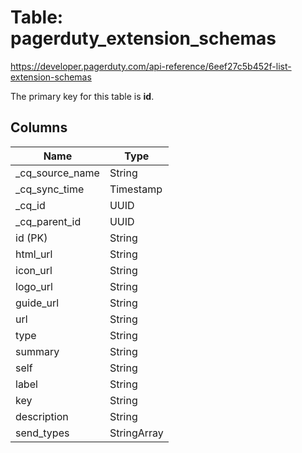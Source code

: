# Table: pagerduty_extension_schemas

https://developer.pagerduty.com/api-reference/6eef27c5b452f-list-extension-schemas

The primary key for this table is **id**.

## Columns

| Name          | Type          |
| ------------- | ------------- |
|_cq_source_name|String|
|_cq_sync_time|Timestamp|
|_cq_id|UUID|
|_cq_parent_id|UUID|
|id (PK)|String|
|html_url|String|
|icon_url|String|
|logo_url|String|
|guide_url|String|
|url|String|
|type|String|
|summary|String|
|self|String|
|label|String|
|key|String|
|description|String|
|send_types|StringArray|